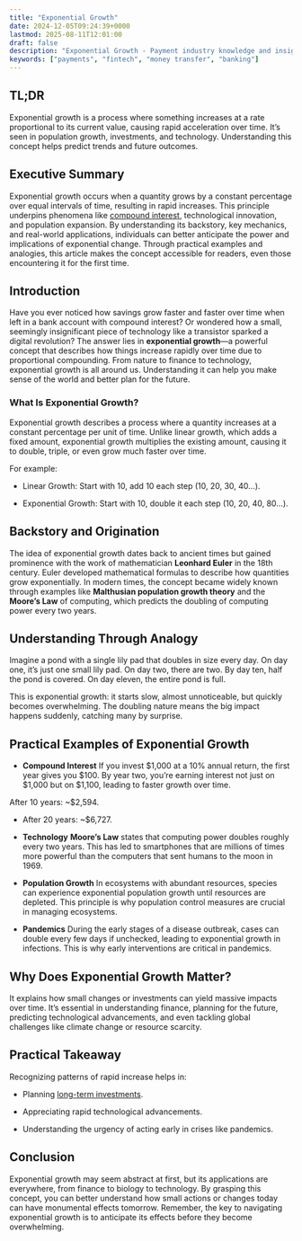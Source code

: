 ```yaml
---
title: "Exponential Growth"
date: 2024-12-05T09:24:39+0000
lastmod: 2025-08-11T12:01:00
draft: false
description: "Exponential Growth - Payment industry knowledge and insights"
keywords: ["payments", "fintech", "money transfer", "banking"]
---
```


## TL;DR

Exponential growth is a process where something increases at a rate proportional to its current value, causing rapid acceleration over time. It’s seen in population growth, investments, and technology. Understanding this concept helps predict trends and future outcomes. 

## Executive Summary

Exponential growth occurs when a quantity grows by a constant percentage over equal intervals of time, resulting in rapid increases. This principle underpins phenomena like [compound interest](https://faisalkhanllc.xyz/resources/payments-wiki/c/compound-interest/), technological innovation, and population expansion. By understanding its backstory, key mechanics, and real-world applications, individuals can better anticipate the power and implications of exponential change. Through practical examples and analogies, this article makes the concept accessible for readers, even those encountering it for the first time.

## Introduction

Have you ever noticed how savings grow faster and faster over time when left in a bank account with compound interest? Or wondered how a small, seemingly insignificant piece of technology like a transistor sparked a digital revolution? The answer lies in **exponential growth**—a powerful concept that describes how things increase rapidly over time due to proportional compounding. From nature to finance to technology, exponential growth is all around us. Understanding it can help you make sense of the world and better plan for the future.

### What Is Exponential Growth?

Exponential growth describes a process where a quantity increases at a constant percentage per unit of time. Unlike linear growth, which adds a fixed amount, exponential growth multiplies the existing amount, causing it to double, triple, or even grow much faster over time.

For example:

- Linear Growth: Start with 10, add 10 each step (10, 20, 30, 40…).

- Exponential Growth: Start with 10, double it each step (10, 20, 40, 80…).

## Backstory and Origination

The idea of exponential growth dates back to ancient times but gained prominence with the work of mathematician **Leonhard Euler** in the 18th century. Euler developed mathematical formulas to describe how quantities grow exponentially. In modern times, the concept became widely known through examples like **Malthusian population growth theory** and the **Moore’s Law** of computing, which predicts the doubling of computing power every two years.

## Understanding Through Analogy

Imagine a pond with a single lily pad that doubles in size every day. On day one, it’s just one small lily pad. On day two, there are two. By day ten, half the pond is covered. On day eleven, the entire pond is full.

This is exponential growth: it starts slow, almost unnoticeable, but quickly becomes overwhelming. The doubling nature means the big impact happens suddenly, catching many by surprise.

## Practical Examples of Exponential Growth

- **Compound Interest** If you invest $1,000 at a 10% annual return, the first year gives you $100. By year two, you’re earning interest not just on $1,000 but on $1,100, leading to faster growth over time.

After 10 years: ~$2,594.

- After 20 years: ~$6,727.

- **Technology** **Moore’s Law** states that computing power doubles roughly every two years. This has led to smartphones that are millions of times more powerful than the computers that sent humans to the moon in 1969.

- **Population Growth** In ecosystems with abundant resources, species can experience exponential population growth until resources are depleted. This principle is why population control measures are crucial in managing ecosystems.

- **Pandemics** During the early stages of a disease outbreak, cases can double every few days if unchecked, leading to exponential growth in infections. This is why early interventions are critical in pandemics.

## Why Does Exponential Growth Matter?

It explains how small changes or investments can yield massive impacts over time. It’s essential in understanding finance, planning for the future, predicting technological advancements, and even tackling global challenges like climate change or resource scarcity.

## Practical Takeaway

Recognizing patterns of rapid increase helps in:

- Planning [long-term investments](https://faisalkhanllc.xyz/resources/payments-wiki/a/avoiding-advance-fee-investment-scams/).

- Appreciating rapid technological advancements.

- Understanding the urgency of acting early in crises like pandemics.

## Conclusion

Exponential growth may seem abstract at first, but its applications are everywhere, from finance to biology to technology. By grasping this concept, you can better understand how small actions or changes today can have monumental effects tomorrow. Remember, the key to navigating exponential growth is to anticipate its effects before they become overwhelming.